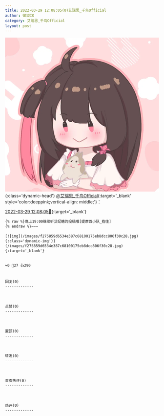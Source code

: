 ```yaml
---
title: 2022-03-29 12:08:05(0)艾瑞思_千鸟Official
author: 御坂IO
category: 艾瑞思_千鸟Official
layout: post
---
```


![img](/images/7e08840c56f251de28bdf766b647bd5fe9a5d50a.jpg){:class='dynamic-head'}
[@艾瑞思_千鸟Official](https://space.bilibili.com/1090010845/dynamic){:target='_blank' style='color:deeppink;vertical-align: middle;'}：

[2022-03-29 12:08:05🔗](https://t.bilibili.com/642907147752964100){:target='_blank'}

~~~
{% raw %}晚上19:00继续听艾妃糖的投稿哦[提摩西小队_抱住]
{% endraw %}~~~

[![img](/images/f275859d6534e387c68100175eb8dcc806f30c28.jpg){:class='dynamic-img'}](/images/f275859d6534e387c68100175eb8dcc806f30c28.jpg){:target='_blank'}


↪️0 💬27 👍290


回复(0)
-------------



点赞(0)
-------------



置顶(0)
-------------



转发(0)
-------------



首页热评(0)
-------------



热评(0)
-------------



